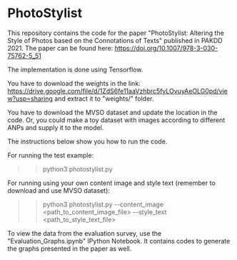 # PhotoStylist
This repository contains the code for the paper "PhotoStylist: Altering the Style of Photos based on the Connotations of Texts" published in PAKDD 2021. The paper can be found here: https://doi.org/10.1007/978-3-030-75762-5_51

The implementation is done using Tensorflow. 

You have to download the weights in the link: https://drive.google.com/file/d/1ZdS6fe11aaVzhbrc5fyLOvuyAeOLG0pd/view?usp=sharing and extract it to "weights/" folder.

You have to download the MVSO dataset and update the location in the code. Or, you could make a toy dataset with images according to different ANPs and supply it to the model.

The instructions below show you how to run the code.

For running the test example:

>> python3 photostylist.py

For running using your own content image and style text (remember to download and use MVSO dataset):

>> python3 photostylist.py --content_image <path_to_content_image_file> --style_text <path_to_style_text_file>

To view the data from the evaluation survey, use the "Evaluation_Graphs.ipynb" IPython Notebook. It contains codes to generate the graphs presented in the paper as well.
